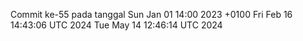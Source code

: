 Commit ke-55 pada tanggal Sun Jan 01 14:00 2023 +0100
Fri Feb 16 14:43:06 UTC 2024
Tue May 14 12:46:14 UTC 2024
